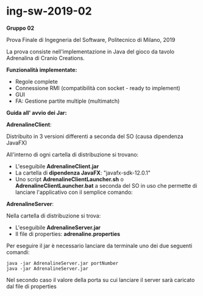 # ing-sw-2019-02
**Gruppo 02**

Prova Finale di Ingegneria del Software, Politecnico di Milano, 2019

La prova consiste nell'implementazione in Java del gioco da tavolo Adrenalina di Cranio Creations.

**Funzionalità implementate:**
- Regole complete
- Connessione RMI (compatibilità con socket - ready to implement)
- GUI
- FA: Gestione partite multiple (multimatch)


**Guida all' avvio dei Jar:**

**AdrenalineClient**: 

Distribuito in 3 versioni differenti a seconda del SO (causa dipendenza JavaFX)

All'interno di ogni cartella di distribuzione si trovano:

- L'eseguibile **AdrenalineClient.jar**
- La cartella di **dipendenza JavaFX**: "javafx-sdk-12.0.1"
- Uno script **AdrenalineClientLauncher.sh** o **AdrenalineClientLauncher.bat** a seconda del SO in uso che permette di lanciare l'applicativo con il semplice comando:

   
**AdrenalineServer**:

Nella cartella di distribuzione si trova:

- L'eseguibile **AdrenalineServer.jar**
- Il file di properties: **adrenaline.properties**

Per eseguire il jar è necessario lanciare da terminale uno dei due seguenti comandi:


    java -jar AdrenalineServer.jar portNumber
    java -jar AdrenalineServer.jar
    
Nel secondo caso il valore della porta su cui lanciare il server sarà caricato dal file di properties
    

